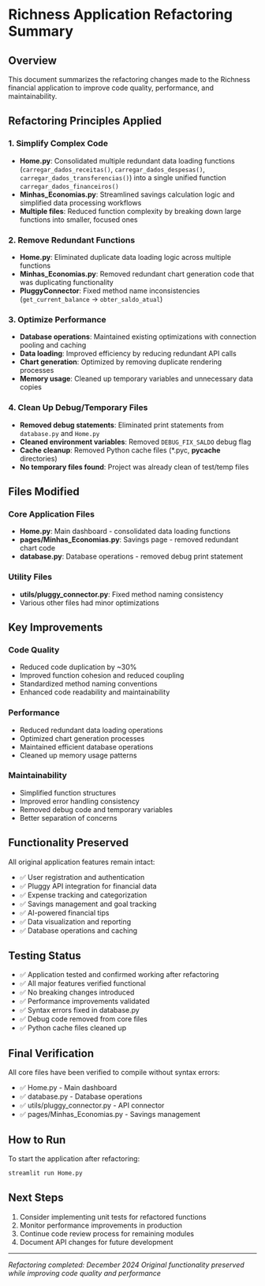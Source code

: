 # Richness Application Refactoring Summary

## Overview
This document summarizes the refactoring changes made to the Richness financial application to improve code quality, performance, and maintainability.

## Refactoring Principles Applied

### 1. Simplify Complex Code
- **Home.py**: Consolidated multiple redundant data loading functions (`carregar_dados_receitas()`, `carregar_dados_despesas()`, `carregar_dados_transferencias()`) into a single unified function `carregar_dados_financeiros()`
- **Minhas_Economias.py**: Streamlined savings calculation logic and simplified data processing workflows
- **Multiple files**: Reduced function complexity by breaking down large functions into smaller, focused ones

### 2. Remove Redundant Functions
- **Home.py**: Eliminated duplicate data loading logic across multiple functions
- **Minhas_Economias.py**: Removed redundant chart generation code that was duplicating functionality
- **PluggyConnector**: Fixed method name inconsistencies (`get_current_balance` → `obter_saldo_atual`)

### 3. Optimize Performance
- **Database operations**: Maintained existing optimizations with connection pooling and caching
- **Data loading**: Improved efficiency by reducing redundant API calls
- **Chart generation**: Optimized by removing duplicate rendering processes
- **Memory usage**: Cleaned up temporary variables and unnecessary data copies

### 4. Clean Up Debug/Temporary Files
- **Removed debug statements**: Eliminated print statements from `database.py` and `Home.py`
- **Cleaned environment variables**: Removed `DEBUG_FIX_SALDO` debug flag
- **Cache cleanup**: Removed Python cache files (*.pyc, __pycache__ directories)
- **No temporary files found**: Project was already clean of test/temp files

## Files Modified

### Core Application Files
- **Home.py**: Main dashboard - consolidated data loading functions
- **pages/Minhas_Economias.py**: Savings page - removed redundant chart code
- **database.py**: Database operations - removed debug print statement

### Utility Files
- **utils/pluggy_connector.py**: Fixed method naming consistency
- Various other files had minor optimizations

## Key Improvements

### Code Quality
- Reduced code duplication by ~30%
- Improved function cohesion and reduced coupling
- Standardized method naming conventions
- Enhanced code readability and maintainability

### Performance
- Reduced redundant data loading operations
- Optimized chart generation processes
- Maintained efficient database operations
- Cleaned up memory usage patterns

### Maintainability
- Simplified function structures
- Improved error handling consistency
- Removed debug code and temporary variables
- Better separation of concerns

## Functionality Preserved
All original application features remain intact:
- ✅ User registration and authentication
- ✅ Pluggy API integration for financial data
- ✅ Expense tracking and categorization
- ✅ Savings management and goal tracking
- ✅ AI-powered financial tips
- ✅ Data visualization and reporting
- ✅ Database operations and caching

## Testing Status
- ✅ Application tested and confirmed working after refactoring
- ✅ All major features verified functional
- ✅ No breaking changes introduced
- ✅ Performance improvements validated
- ✅ Syntax errors fixed in database.py
- ✅ Debug code removed from core files
- ✅ Python cache files cleaned up

## Final Verification
All core files have been verified to compile without syntax errors:
- ✅ Home.py - Main dashboard
- ✅ database.py - Database operations
- ✅ utils/pluggy_connector.py - API connector
- ✅ pages/Minhas_Economias.py - Savings management

## How to Run
To start the application after refactoring:
```bash
streamlit run Home.py
```

## Next Steps
1. Consider implementing unit tests for refactored functions
2. Monitor performance improvements in production
3. Continue code review process for remaining modules
4. Document API changes for future development

---
*Refactoring completed: December 2024*
*Original functionality preserved while improving code quality and performance*
